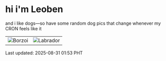 # hi i'm Leoben

and i like dogs—so have some random dog pics that change whenever my CRON feels like it

|  |  |
|--------|----------|
| ![Borzoi](https://random-dog-vercel.vercel.app/api/random-borzoi?v=1756576421) | ![Labrador](https://random-dog-vercel.vercel.app/api/random-labrador?v=1756576421) |

Last updated: 2025-08-31 01:53 PHT

